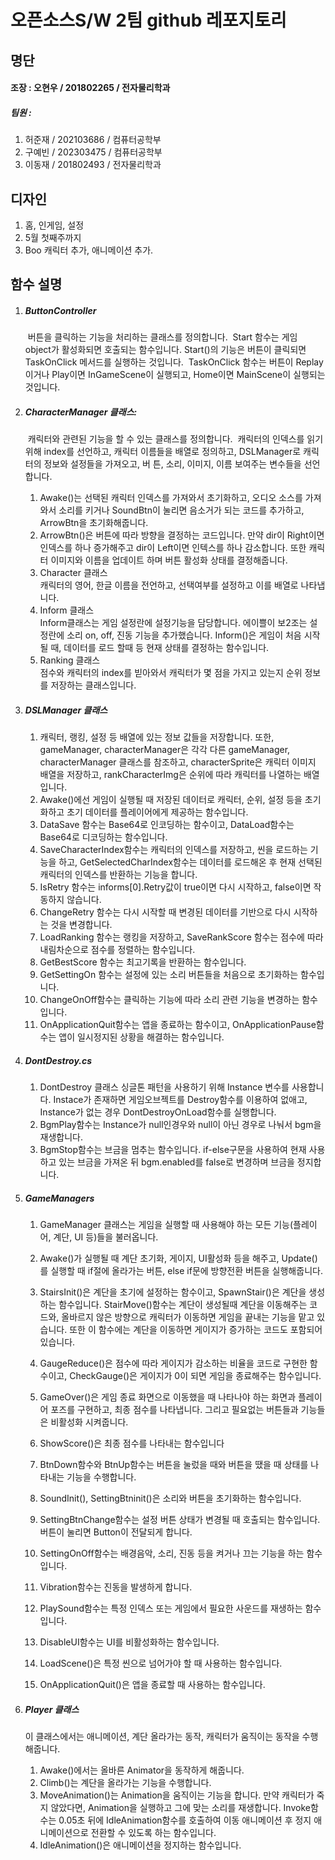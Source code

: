 # 오픈소스S/W 2팀 github 레포지토리

## 명단

#### 조장 : 오현우 / 201802265 / 전자물리학과

##### 팀원 :

1. 허준재 / 202103686 / 컴퓨터공학부
2. 구예빈 / 202303475 / 컴퓨터공학부
3. 이동재 / 201802493 / 전자물리학과

## 디자인

1. 홈, 인게임, 설정
2. 5월 첫째주까지
3. Boo 캐릭터 추가, 애니메이션 추가.

## 함수 설명

1. ##### ButtonController

   ​	버튼을 클릭하는 기능을 처리하는 클래스를 정의합니다.
   ​	Start 함수는 게임 object가 활성화되면 호출되는 함수입니다. Start()의 기능은 버튼이 클릭되면 TaskOnClick 메서드를 실행하는 것입니다.
   ​	TaskOnClick 함수는 버튼이 Replay이거나 Play이면 InGameScene이 실행되고, Home이면 MainScene이 실행되는 것입니다.

2. ##### CharacterManager 클래스:

   ​	캐릭터와 관련된 기능을 할 수 있는 클래스를 정의합니다.
   ​	캐릭터의 인덱스를 읽기 위해 index를 선언하고, 캐릭터 이름들을 배열로 정의하고, DSLManager로 캐릭터의 정보와 설정들을 가져오고, 버	튼, 소리, 이미지, 이름 보여주는 변수들을 선언합니다.<br>

     1) ﻿Awake()는 선택된 캐릭터 인덱스를 가져와서 초기화하고, 오디오 소스를 가져와서 소리를 키거나 SoundBtn이 눌리면 음소거가 되는 코드를 추가하고, ArrowBtn을 초기화해줍니다.<br>
     2) ﻿ArrowBtn()은 버튼에 따라 방향을 결정하는 코드입니다. 만약 dir이 Right이면 인덱스를 하나 증가해주고 dir이 Left이면 인텍스를 하나 감소합니다. 또한 캐릭터 이미지와 이름을 업데이트 하며 버튼 활성화 상태를 결정해줍니다.<br>
     3) ﻿Character 클래스<br>
          캐릭터의 영어, 한글 이름을 전언하고, 선택여부를 설정하고 이를 배열로 나타냅니다.<br>
     4) ﻿Inform 클래스<br>
         Inform클래스는 게임 설정란에 설정기능을 담당합니다. 에이쁠이 보2조는 설정란에 소리 on, off, 진동 기능을 추가했습니다. Inform()은 게임이 처음 시작될 때, 데이터를 로드 할때 등 현재 상태를 결정하는 함수입니다.<br>
     5) ﻿Ranking 클래스<br>
          점수와 캐릭터의 index를 빋아와서 캐릭터가 몇 점을 가지고 있는지 순위 정보를 저장하는 클래스입니다.<br>


3. ##### DSLManager 클래스


   1. ﻿캐릭터, 랭킹, 설정 등 배열에 있는 정보 값들을 저장합니다. 
       또한, gameManager, characterManager은 각각 다른 gameManager, characterManager 클래스를 참조하고, characterSprite은 캐릭터 이미지 배열을 저장하고, rankCharacterImg은 순위에 따라 캐릭터를 나열하는 배열입니다.
   2. ﻿Awake()에선 게임이 실행될 때 저장된 데이터로 캐릭터, 순위, 설정 등을 초기화하고 초기 데이터를 플레이어에게 제공하는 함수입니다.
   3. ﻿DataSave 함수는 Base64로 인코딩하는 함수이고, DataLoad함수는 Base64로 디코딩하는 함수입니다. ﻿
   4. ﻿SaveCharacterIndex함수는 캐릭터의 인덱스를 저장하고, 씬을 로드하는 기능을 하고,  GetSelectedCharIndex함수는 데이터를 로드해온 후 현재 선택된 캐릭터의 인덱스를 반환하는 기능을 합니다.
   5. ﻿IsRetry 함수는 informs[0].Retry값이 true이면 다시 시작하고, false이면 작동하지 않습니다.
   6. ﻿ChangeRetry 함수는 다시 시작할 때 변경된 데이터를 기반으로 다시 시작하는 것을 변경합니다.
   7. ﻿LoadRanking 함수는 랭킹을 저장하고, SaveRankScore 함수는 점수에 따라 내림차순으로 점수를 정렬하는 함수입니다.
   8. ﻿GetBestScore 함수는 최고기록을 반환하는 함수입니다.
   9. ﻿GetSettingOn 함수는 설정에 있는 소리 버튼들을 처음으로 초기화하는 함수입니다.
   10. ﻿ChangeOnOff함수는 클릭하는 기능에 따라 소리 관련 기능을 변경하는 함수입니다.
   11. ﻿OnApplicationQuit함수는 앱을 종료하는 함수이고, OnApplicationPause함수는 앱이 일시정지된 상황을 해결하는 함수입니다.


4. ##### DontDestroy.cs

     1) DontDestroy 클래스
        싱글톤 패턴을 사용하기 위해 Instance 변수를 사용합니다. Instace가 존재하면 게임오브젝트를 Destroy함수를 이용하여 없애고, Instance가 없는 경우 DontDestroyOnLoad함수를 실행합니다.
     2) BgmPlay함수는 Instance가 null인경우와 null이 아닌 경우로 나눠서 bgm을 재생합니다.
     3) BgmStop함수는 브금을 멈추는 함수입니다. if-else구문을 사용하여 현재 사용하고 있는 브금을 가져온 뒤 bgm.enabled를 false로 변경하며 브금을 정지합니다.

5. ##### GameManagers

   1) GameManager 클래스는 게임을 실행할 때 사용해야 하는 모든 기능(플레이어, 계단, UI 등)들을 불러옵니다.

   2) ﻿Awake()가 실행될 때 계단 초기화, 게이지, UI활성화 등을 해주고, Update()를 실행할 때 if절에 올라가는 버튼, else if문에 방향전환 버튼을 실행해줍니다.
   3) ﻿StairsInit()은 계단을 초기에 설정하는 함수이고, SpawnStair()은 계단을 생성하는 함수입니다. StairMove()함수는 계단이 생성될때 계단을 이동해주는 코드와, 올바르지 않은 방향으로 캐릭터가 이동하면 게임을 끝내는 기능을 맡고 있습니다. 또한 이 함수에는 계단을 이동하면 게이지가 증가하는 코드도 포함되어 있습니다.
   4) ﻿GaugeReduce()은 점수에 따라 게이지가 감소하는 비율을 코드로 구현한 함수이고, CheckGauge()은 게이지가 0이 되면 게임을 종료해주는 함수입니다.
   5) ﻿GameOver()은 게임 종료 화면으로 이동했을 때 나타나야 하는 화면과 플레이어 포즈를 구현하고, 최종 점수를 나타냅니다. 그리고 필요없는 버튼들과 기능들은 비활성화 시켜줍니다.
   6) ﻿ShowScore()은 최종 점수를 나타내는 함수입니다
   7) ﻿BtnDown함수와 BtnUp함수는 버튼을 눌렀을 때와 버튼을 땠을 때 상태를 나타내는 기능을 수행합니다.
   8) ﻿SoundInit(), SettingBtninit()은 소리와 버튼을 초기화하는 함수입니다.
   9) ﻿SettingBtnChange함수는 설정 버튼 상태가 변경될 때 호출되는 함수입니다. 버튼이 눌리면 Button이 전달되게 합니다.
   10) ﻿SettingOnOff함수는 배경음악, 소리, 진동 등을 켜거나 끄는 기능을 하는 함수입니다.
   11) ﻿Vibration함수는 진동을 발생하게 합니다.
   12) ﻿PlaySound함수는 특정 인덱스 또는 게임에서 필요한 사운드를 재생하는 함수입니다.
   13) ﻿DisableUI함수는 UI를 비활성화하는 함수입니다.
    14) ﻿LoadScene()은 특정 씬으로 넘어가야 할 때 사용하는 함수입니다.
   15) ﻿OnApplicationQuit()은 앱을 종료할 때 사용하는 함수입니다.

6. ##### Player 클래스 

   이 클래스에서는 애니메이션, 계단 올라가는 동작, 캐릭터가 움직이는 동작을 수행해줍니다.

     1) ﻿Awake()에서는 올바른 Animator을 동작하게 해줍니다.
     2) ﻿Climb()는 계단을 올라가는 기능을 수행합니다. 
     3) ﻿MoveAnimation()는 Animation을 움직이는 기능을 합니다. 만약 캐릭터가 죽지 않았다면, Animation을 실행하고 그에 맞는 소리를 재생합니다. Invoke함수는 0.05초 뒤에 IdleAnimation함수를 호출하여 이동 애니메이션 후 정지 애니메이션으로 전환할 수 있도록 하는 함수입니다.
     4) ﻿IdleAnimation()은 애니메이션을 정지하는 함수입니다.
